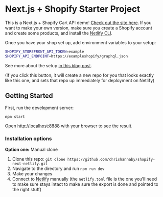 # Next.js + Shopify Starter Project

This is a Next.js + Shopify Cart API demo! [Check out the site here](https://shopify-next.netlify.app/). If you want to make your own version, make sure you create a Shopify account and create some products, and install the [Netlify CLI](https://docs.netlify.com/cli/get-started/).

Once you have your shop set up, add environment variables to your setup:

```bash
SHOPIFY_STOREFRONT_API_TOKEN=example
SHOPIFY_API_ENDPOINT=https://exampleshopify/graphql.json
```

See more about the setup [in this blog post](https://www.netlify.com/blog/2021/09/13/build-your-own-online-shop-with-next.js-and-shopify/).

(If you click this button, it will create a new repo for you that looks exactly like this one, and sets that repo up immediately for deployment on Netlify)

## Getting Started

First, run the development server:

```bash
npm start
```

Open [http://localhost:8888](http://localhost:8888) with your browser to see the result.

### Installation options

**Option one:** Manual clone

1. Clone this repo: `git clone https://github.com/chrishannaby/shopify-next-netlify.git`
2. Navigate to the directory and run `npm run dev`
3. Make your changes
4. Connect to [Netlify](https://url.netlify.com/Bk4UicocL) manually (the `netlify.toml` file is the one you'll need to make sure stays intact to make sure the export is done and pointed to the right stuff)
